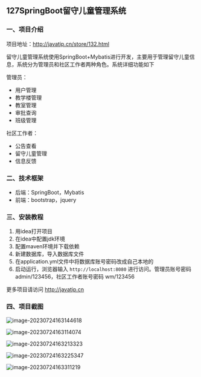 ## 127SpringBoot留守儿童管理系统

### 一、项目介绍

项目地址：http://javatip.cn/store/132.html

留守儿童管理系统使用SpringBoot+Mybatis进行开发，主要用于管理留守儿童信息，系统分为管理员和社区工作者两种角色。系统详细功能如下

管理员：

- 用户管理
- 教学楼管理
- 教室管理
- 审批查询
- 班级管理

社区工作者：

- 公告查看
- 留守儿童管理
- 信息反馈

### 二、技术框架

- 后端：SpringBoot，Mybatis
- 前端：bootstrap，jquery

### 三、安装教程

1. 用idea打开项目
2. 在idea中配置jdk环境
3. 配置maven环境并下载依赖
4. 新建数据库，导入数据库文件
5. 在application.yml文件中将数据库账号密码改成自己本地的
6. 启动运行，浏览器输入 `http://localhost:8080` 进行访问。管理员账号密码 admin/123456，社区工作者账号密码 wm/123456

更多项目请访问 http://javatip.cn

### 四、项目截图

![image-20230724163144618](http://image.javatip.cn/bysj/20230724163144.png)

![image-20230724163114074](http://image.javatip.cn/bysj/20230724163121.png)

![image-20230724163213323](http://image.javatip.cn/bysj/20230724163213.png)

![image-20230724163225347](http://image.javatip.cn/bysj/20230724163225.png)

![image-20230724163311219](http://image.javatip.cn/bysj/20230724163311.png)
